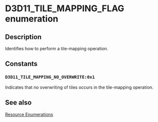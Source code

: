 # D3D11_TILE_MAPPING_FLAG enumeration

## Description

Identifies how to perform a tile-mapping operation.

## Constants

### `D3D11_TILE_MAPPING_NO_OVERWRITE:0x1`

Indicates that no overwriting of tiles occurs in the tile-mapping operation.

## See also

[Resource Enumerations](https://learn.microsoft.com/windows/desktop/direct3d11/d3d11-graphics-reference-resource-enums)